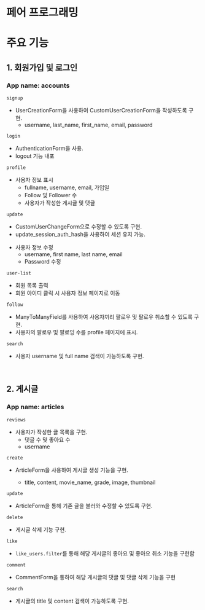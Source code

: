 # 페어 프로그래밍

# 주요 기능

## 1. 회원가입 및 로그인

### App name: accounts

`signup`

- UserCreationForm을 사용하여 CustomUserCreationForm을 작성하도록 구현.
  - username, last_name, first_name, email, password

`login`

- AuthenticationForm을 사용.
- logout 기능 내포

`profile`

- 사용자 정보 표시
  - fullname, username, email, 가입일
  - Follow 및 Follower 수
  - 사용자가 작성한 게시글 및 댓글

`update`

- CustomUserChangeForm으로 수정할 수 있도록 구현.
- update_session_auth_hash을 사용하여 세션 유지 가능.

* 사용자 정보 수정
  - username, first name, last name, email
  - Password 수정

`user-list`

- 회원 목록 출력
- 회원 아이디 클릭 시 사용자 정보 페이지로 이동

`follow`

- ManyToManyField를 사용하여 사용자끼리 팔로우 및 팔로우 취소할 수 있도록 구현.
- 사용자의 팔로우 및 팔로잉 수를 profile 페이지에 표시.

`search`

- 사용자 username 및 full name 검색이 가능하도록 구현.

<br>

## 2. 게시글

### App name: articles

`reviews`

- 사용자가 작성한 글 목록을 구현.
  - 댓글 수 및 좋아요 수
  - username

`create`

- ArticleForm을 사용하여 게시글 생성 기능을 구현.

  - title, content, movie_name, grade, image, thumbnail

`update`

- ArticleForm을 통헤 기존 글을 불러와 수정할 수 있도록 구현.

`delete`

- 게시글 삭제 기능 구현.

`like`

- `like_users.filter`를 통해 해당 게시글의 좋아요 및 좋아요 취소 기능을 구현함

`comment`

- CommentForm을 통하여 해당 게시글의 댓글 및 댓글 삭제 기능을 구현

`search`

- 게시글의 title 및 content 검색이 가능하도록 구현.

